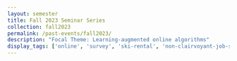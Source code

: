 ```yaml
---
layout: semester
title: Fall 2023 Seminar Series
collection: fall2023
permalink: /past-events/fall2023/
description: "Focal Theme: Learning-augmented online algorithms"
display_tags: ['online', 'survey', 'ski-rental', 'non-clairvoyant-job-scheduling']
---
```

